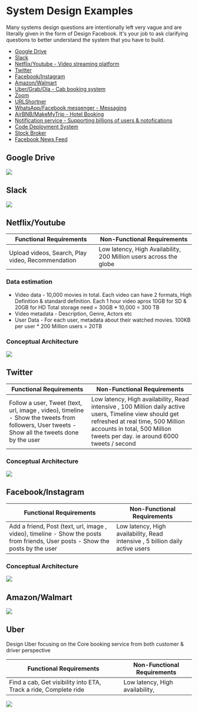 # System Design Examples

Many systems design questions are intentionally left very vague and are literally given in the form of Design Facebook. It's your job to ask clarifying questions to better understand the system that you have to build.

- [Google Drive](#google-drive)
- [Slack](#Slack)
- [Netflix/Youtube - Video streaming platform](#NetflixYoutube)
- [Twitter](#twitter)
- [Facebook/Instagram](#FacebookInstagram)
- [Amazon/Walmart](#AmazonWalmart)
- [Uber/Grab/Ola - Cab booking system](#Uber)
- [Zoom](#zoom)
- [URLShortner](#URLShortner)
- [WhatsApp/Facebook messenger - Messaging](#Whatsapp)
- [AirBNB/MakeMyTrip - Hotel Booking](#airbnb)
- [Notification service - Supporting billions of users & notofications](#)
- [Code Deployment System](#)
- [Stock Broker](#)
- [Facebook News Feed](#)



## Google Drive

<img src="https://github.com/spatnaik77/system-design-examples/blob/master/design-pictures/GoogleDrive.png"/>
<br>

## Slack

<img src="https://github.com/spatnaik77/system-design-examples/blob/master/design-pictures/Slack.png">
<br>

## Netflix/Youtube

Functional Requirements | Non-Functional Requirements
------------ | -------------
Upload videos, Search, Play video, Recommendation | Low latency, High Availability, 200 Million users across the globe

### Data estimation
* Video data - 10,000 movies in total. Each video can have 2 formats, High Definition & standard definition. Each 1 hour video aprox 10GB for SD & 20GB for HD
Total storage need = 30GB * 10,000 = 300 TB
* Video metadata - Description, Genre, Actors etc
* User Data - For each user, metadata about their watched movies. 100KB per user * 200 Million users = 20TB 
### Conceptual Architecture
<img src="https://github.com/spatnaik77/system-design-examples/blob/master/design-pictures/Netflix.png">
<br>

## Twitter
Functional Requirements | Non-Functional Requirements
------------ | -------------
Follow a user, Tweet (text, url, image , video), timeline - Show the tweets from followers, User tweets - Show all the tweets done by the user | Low latency, High availability, Read intensive , 100 Million daily active users, Timeline view should get refreshed at real time, 500 Million accounts in total, 500 Million tweets per day. ie around 6000 tweets / second

### Conceptual Architecture
<img src="https://github.com/spatnaik77/system-design-examples/blob/master/design-pictures/Twitter.png">
<br>

## Facebook/Instagram
Functional Requirements | Non-Functional Requirements
------------ | -------------
Add a friend, Post (text, url, image , video), timeline - Show the posts from friends, User posts - Show the posts by the user | Low latency, High availability, Read intensive , 5 billion daily active users

### Conceptual Architecture
<img src="https://github.com/spatnaik77/system-design-examples/blob/master/design-pictures/Facebook.png">
<br>

## Amazon/Walmart
<img src="https://github.com/spatnaik77/system-design-examples/blob/master/design-pictures/Walmart.png">
<br>

## Uber
Design Uber focusing on the Core booking service from both customer & driver perspective

Functional Requirements | Non-Functional Requirements
------------ | -------------
Find a cab, Get visibility into ETA, Track a ride, Complete ride | Low latency, High availability, 

<img src="https://github.com/spatnaik77/system-design-examples/blob/master/design-pictures/Uber.png">
<br>











